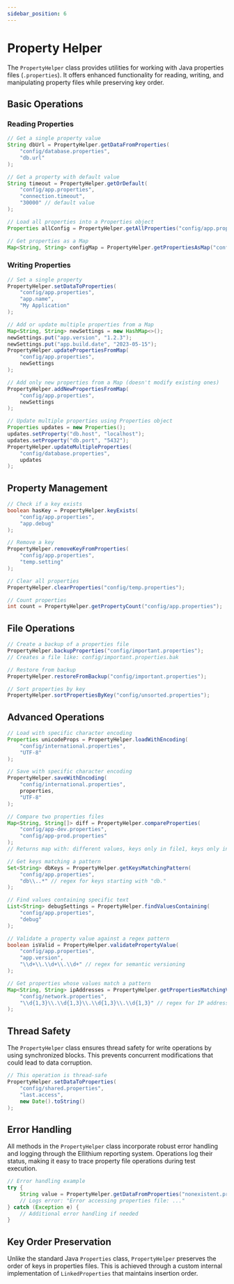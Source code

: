 ```yaml
---
sidebar_position: 6
---
```


# Property Helper

The `PropertyHelper` class provides utilities for working with Java properties files (`.properties`). It offers enhanced functionality for reading, writing, and manipulating property files while preserving key order.

## Basic Operations

### Reading Properties

```java
// Get a single property value
String dbUrl = PropertyHelper.getDataFromProperties(
    "config/database.properties", 
    "db.url"
);

// Get a property with default value
String timeout = PropertyHelper.getOrDefault(
    "config/app.properties", 
    "connection.timeout", 
    "30000" // default value
);

// Load all properties into a Properties object
Properties allConfig = PropertyHelper.getAllProperties("config/app.properties");

// Get properties as a Map
Map<String, String> configMap = PropertyHelper.getPropertiesAsMap("config/app.properties");
```

### Writing Properties

```java
// Set a single property
PropertyHelper.setDataToProperties(
    "config/app.properties", 
    "app.name", 
    "My Application"
);

// Add or update multiple properties from a Map
Map<String, String> newSettings = new HashMap<>();
newSettings.put("app.version", "1.2.3");
newSettings.put("app.build.date", "2023-05-15");
PropertyHelper.updatePropertiesFromMap(
    "config/app.properties", 
    newSettings
);

// Add only new properties from a Map (doesn't modify existing ones)
PropertyHelper.addNewPropertiesFromMap(
    "config/app.properties", 
    newSettings
);

// Update multiple properties using Properties object
Properties updates = new Properties();
updates.setProperty("db.host", "localhost");
updates.setProperty("db.port", "5432");
PropertyHelper.updateMultipleProperties(
    "config/database.properties", 
    updates
);
```

## Property Management

```java
// Check if a key exists
boolean hasKey = PropertyHelper.keyExists(
    "config/app.properties", 
    "app.debug"
);

// Remove a key
PropertyHelper.removeKeyFromProperties(
    "config/app.properties", 
    "temp.setting"
);

// Clear all properties
PropertyHelper.clearProperties("config/temp.properties");

// Count properties
int count = PropertyHelper.getPropertyCount("config/app.properties");
```

## File Operations

```java
// Create a backup of a properties file
PropertyHelper.backupProperties("config/important.properties");
// Creates a file like: config/important.properties.bak

// Restore from backup
PropertyHelper.restoreFromBackup("config/important.properties");

// Sort properties by key
PropertyHelper.sortPropertiesByKey("config/unsorted.properties");
```

## Advanced Operations

```java
// Load with specific character encoding
Properties unicodeProps = PropertyHelper.loadWithEncoding(
    "config/international.properties", 
    "UTF-8"
);

// Save with specific character encoding
PropertyHelper.saveWithEncoding(
    "config/international.properties", 
    properties, 
    "UTF-8"
);

// Compare two properties files
Map<String, String[]> diff = PropertyHelper.compareProperties(
    "config/app-dev.properties", 
    "config/app-prod.properties"
);
// Returns map with: different values, keys only in file1, keys only in file2

// Get keys matching a pattern
Set<String> dbKeys = PropertyHelper.getKeysMatchingPattern(
    "config/app.properties", 
    "db\\..*" // regex for keys starting with "db."
);

// Find values containing specific text
List<String> debugSettings = PropertyHelper.findValuesContaining(
    "config/app.properties", 
    "debug"
);

// Validate a property value against a regex pattern
boolean isValid = PropertyHelper.validatePropertyValue(
    "config/app.properties", 
    "app.version", 
    "\\d+\\.\\d+\\.\\d+" // regex for semantic versioning
);

// Get properties whose values match a pattern
Map<String, String> ipAddresses = PropertyHelper.getPropertiesMatchingValuePattern(
    "config/network.properties", 
    "\\d{1,3}\\.\\d{1,3}\\.\\d{1,3}\\.\\d{1,3}" // regex for IP addresses
);
```

## Thread Safety

The `PropertyHelper` class ensures thread safety for write operations by using synchronized blocks. This prevents concurrent modifications that could lead to data corruption.

```java
// This operation is thread-safe
PropertyHelper.setDataToProperties(
    "config/shared.properties", 
    "last.access", 
    new Date().toString()
);
```

## Error Handling

All methods in the `PropertyHelper` class incorporate robust error handling and logging through the Ellithium reporting system. Operations log their status, making it easy to trace property file operations during test execution.

```java
// Error handling example
try {
    String value = PropertyHelper.getDataFromProperties("nonexistent.properties", "key");
    // Logs error: "Error accessing properties file: ..."
} catch (Exception e) {
    // Additional error handling if needed
}
```

## Key Order Preservation

Unlike the standard Java `Properties` class, `PropertyHelper` preserves the order of keys in properties files. This is achieved through a custom internal implementation of `LinkedProperties` that maintains insertion order. 